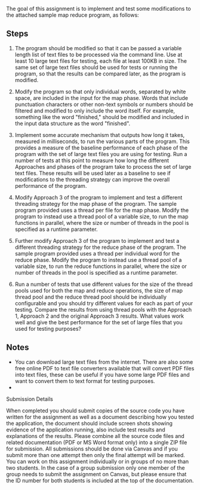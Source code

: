 
The goal of this assignment is to implement and test some modifications to the attached sample map reduce program, as follows:

## Steps

1. The program should be modified so that it can be passed a variable length list of text files to be processed via the command line. Use at least 10 large text files for testing, each file at least 100KB in size. The same set of large text files should be used for tests or running the program, so that the results can be compared later, as the program is modified. 

2. Modify the program so that only individual words, separated by white space, are included in the input for the map phase. Words that include punctuation characters or other non-text symbols or numbers should be filtered and modified to only include the word itself. For example, something like the word "finished," should be modified and included in the input data structure as the word "finished".

3. Implement some accurate mechanism that outputs how long it takes, measured in milliseconds, to run the various parts of the program. This provides a measure of the baseline performance of each phase of the program with the set of large text files you are using for testing. Run a number of tests at this point to measure how long the different Approaches and phases of the program take to process the set of large text files. These results will be used later as a baseline to see if modifications to the threading strategy can improve the overall performance of the program.

4. Modify Approach 3 of the program to implement and test a different threading strategy for the map phase of the program. The sample program provided uses a thread per file for the map phase. Modify the program to instead use a thread pool of a variable size, to run the map functions in parallel, where the size or number of threads in the pool is specified as a runtime parameter.

5. Further modify Approach 3 of the program to implement and test a different threading strategy for the reduce phase of the program. The sample program provided uses a thread per individual word for the reduce phase. Modify the program to instead use a thread pool of a variable size, to run the reduce functions in parallel, where the size or number of threads in the pool is specified as a runtime parameter.

6. Run a number of tests that use different values for the size of the thread pools used for both the map and reduce operations, the size of map thread pool and the reduce thread pool should be individually configurable and you should try different values for each as part of your testing. Compare the results from using thread pools with the Approach 1, Approach 2 and the original Approach 3 results. What values work well and give the best performance for the set of large files that you used for testing purposes?

## Notes

- You can download large text files from the internet. There are also some free online PDF to text file converters available that will convert PDF files into text files, these can be useful if you have some large PDF files and want to convert them to text format for testing purposes.
- 

Submission Details

When completed you should submit copies of the source code you have written for the assignment as well as a document describing how you tested the application, the document should include screen shots showing evidence of the application running, also include test results and explanations of the results. Please combine all the source code files and related documentation (PDF or MS Word format only) into a single ZIP file for submission. All submissions should be done via Canvas and if you submit more than one attempt then only the final attempt will be marked. You can work on this assignment individually or in groups of no more than two students. In the case of a group submission only one member of the group needs to submit the assignment on Canvas, but please ensure that the ID number for both students is included at the top of the documentation.
